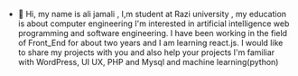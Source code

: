 - 👋 Hi, my name is ali jamali , I,m student at Razi university ,  my education is about computer engineering
     I'm interested in artificial intelligence web programming and software engineering. I have been working in the field of Front_End for about two years and I am learning react.js.
     I would like to share my projects with you and also help your projects
     I'm familiar with WordPress, UI UX, PHP  and Mysql and machine learning(python)


